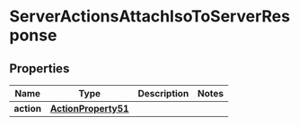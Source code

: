 

# ServerActionsAttachIsoToServerResponse


## Properties

| Name | Type | Description | Notes |
|------------ | ------------- | ------------- | -------------|
|**action** | [**ActionProperty51**](ActionProperty51.md) |  |  |



